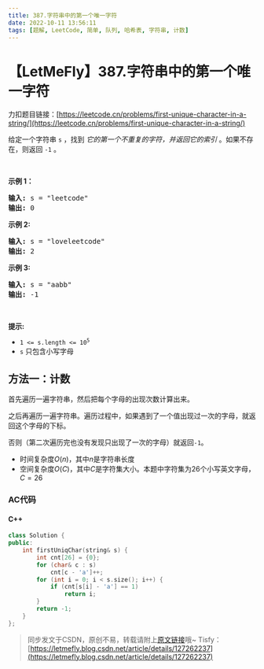 ```yaml
---
title: 387.字符串中的第一个唯一字符
date: 2022-10-11 13:56:11
tags: [题解, LeetCode, 简单, 队列, 哈希表, 字符串, 计数]
---
```


# 【LetMeFly】387.字符串中的第一个唯一字符

力扣题目链接：[https://leetcode.cn/problems/first-unique-character-in-a-string/](https://leetcode.cn/problems/first-unique-character-in-a-string/)

<p>给定一个字符串&nbsp;<code>s</code>&nbsp;，找到 <em>它的第一个不重复的字符，并返回它的索引</em> 。如果不存在，则返回 <code>-1</code>&nbsp;。</p>

<p>&nbsp;</p>

<p><strong>示例 1：</strong></p>

<pre>
<strong>输入:</strong> s = "leetcode"
<strong>输出:</strong> 0
</pre>

<p><strong>示例 2:</strong></p>

<pre>
<strong>输入:</strong> s = "loveleetcode"
<strong>输出:</strong> 2
</pre>

<p><strong>示例 3:</strong></p>

<pre>
<strong>输入:</strong> s = "aabb"
<strong>输出:</strong> -1
</pre>

<p>&nbsp;</p>

<p><strong>提示:</strong></p>

<ul>
	<li><code>1 &lt;= s.length &lt;= 10<sup>5</sup></code></li>
	<li><code>s</code>&nbsp;只包含小写字母</li>
</ul>


    
## 方法一：计数

首先遍历一遍字符串，然后把每个字母的出现次数计算出来。

之后再遍历一遍字符串。遍历过程中，如果遇到了一个值出现过一次的字母，就返回这个字母的下标。

否则（第二次遍历完也没有发现只出现了一次的字母）就返回```-1```。

+ 时间复杂度$O(n)$，其中$n$是字符串长度
+ 空间复杂度$O(C)$，其中$C$是字符集大小。本题中字符集为26个小写英文字母，$C=26$

### AC代码

#### C++

```cpp
class Solution {
public:
    int firstUniqChar(string& s) {
        int cnt[26] = {0};
        for (char& c : s)
            cnt[c - 'a']++;
        for (int i = 0; i < s.size(); i++) {
            if (cnt[s[i] - 'a'] == 1)
                return i;
        }
        return -1;
    }
};
```

> 同步发文于CSDN，原创不易，转载请附上[原文链接](https://blog.tisfy.eu.org/2022/10/11/LeetCode%200387.%E5%AD%97%E7%AC%A6%E4%B8%B2%E4%B8%AD%E7%9A%84%E7%AC%AC%E4%B8%80%E4%B8%AA%E5%94%AF%E4%B8%80%E5%AD%97%E7%AC%A6/)哦~
> Tisfy：[https://letmefly.blog.csdn.net/article/details/127262237](https://letmefly.blog.csdn.net/article/details/127262237)
